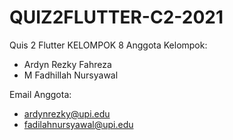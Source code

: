 # QUIZ2FLUTTER-C2-2021
Quis 2 Flutter 
KELOMPOK 8
Anggota Kelompok:
 - Ardyn Rezky Fahreza
 - M Fadhillah Nursyawal

Email Anggota:
 - ardynrezky@upi.edu
 - fadilahnursyawal@upi.edu
